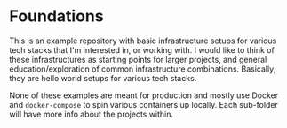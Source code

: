 Foundations
===========

This is an example repository with basic infrastructure setups for various tech
stacks that I'm interested in, or working with. I would like to think of these
infrastructures as starting points for larger projects, and general
education/exploration of common infrastructure combinations. Basically, they
are hello world setups for various tech stacks.

None of these examples are meant for production and mostly use Docker and
`docker-compose` to spin various containers up locally. Each sub-folder will
have more info about the projects within.

